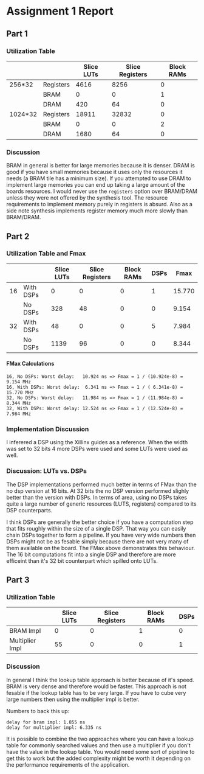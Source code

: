 # Assignment 1 Report
## Part 1
### Utilization Table

|         |           | Slice LUTs | Slice Registers | Block RAMs |
|---------|-----------|------------|-----------------|------------|
| 256*32  | Registers | 4616       | 8256            | 0          |
|         | BRAM      | 0          | 0               | 1          |
|         | DRAM      | 420        | 64              | 0          |
| 1024*32 | Registers | 18911      | 32832           | 0          |
|         | BRAM      | 0          | 0               | 2          |
|         | DRAM      | 1680       | 64              | 0          |

### Discussion
BRAM in general is better for large memories because it is denser.
DRAM is good if you have small memories because it uses only the resources
it needs (a BRAM tile has a minimum size). If you attempted to use DRAM
to implement large memories you can end up taking a large amount of the boards
resources. I would never use the `registers` option over BRAM/DRAM unless they were
not offered by the synthesis tool. The resource requirements to implement memory
purely in registers is absurd. Also as a side note synthesis implements register memory
much more slowly than BRAM/DRAM.

## Part 2
### Utilization Table and Fmax
|    |           | Slice LUTs | Slice Registers | Block RAMs | DSPs   | Fmax   |
|----|-----------|------------|-----------------|------------|--------|--------|
| 16 | With DSPs | 0          | 0               | 0          | 1      | 15.770 |
|    | No DSPs   | 328        | 48              | 0          | 0      |  9.154 |
| 32 | With DSPs | 48         | 0               | 0          | 5      |  7.984 |
|    | No DSPs   | 1139       | 96              | 0          | 0      |  8.344 |

#### FMax Calculations

```
16, No DSPs: Worst delay:   10.924 ns => Fmax = 1 / (10.924e-8) =  9.154 MHz
16, With DSPs: Worst delay:  6.341 ns => Fmax = 1 / ( 6.341e-8) = 15.770 MHz
32, No DSPs: Worst delay:   11.984 ns => Fmax = 1 / (11.984e-8) =  8.344 MHz
32, With DSPs: Worst delay: 12.524 ns => Fmax = 1 / (12.524e-8) =  7.984 MHz
```
### Implementation Discussion
I inferered a DSP using the Xillinx guides as a reference. When the width was set
to 32 bits 4 more DSPs were used and some LUTs were used as well.

### Discussion: LUTs vs. DSPs
The DSP implementations performed much better in terms of FMax than the no dsp version
at 16 bits. At 32 bits the no DSP version performed slighly better than the version with DSPs.
In terms of area, using no DSPs takes quite a large number of generic resources (LUTS, registers)
compared to its DSP counterparts.

I think DSPs are generally the better choice if you have a computation step that fits
roughly within the size of a single DSP. That way you can easily chain DSPs together
to form a pipeline. If you have very wide numbers then DSPs might not be as fesable simply
because there are not very many of them available on the board. The FMax above demonstrates this
behaviour. The 16 bit computations fit into a single DSP and therefore are more efficeint than it's
32 bit counterpart which spilled onto LUTs.

## Part 3
### Utilization Table
|                   | Slice LUTs | Slice Registers | Block RAMs | DSPs   |
|-------------------|------------|-----------------|------------|--------|
| BRAM Impl         | 0          | 0               | 1          | 0      |
| Multiplier Impl   | 55         | 0               | 0          | 1      |

### Discussion
In general I think the lookup table approach is better because of it's speed.
BRAM is very dense and therefore would be faster. This approach is not fesable
if the lookup table has to be very large. If you have to cube very large numbers then using
the multiplier impl is better.

Numbers to back this up:
```
delay for bram impl: 1.855 ns
delay for multiplier impl: 6.335 ns
```
It is possible to combine the two approaches where you can have a lookup table for commonly
searched values and then use a multiplier if you don't have the value in the lookup table.
You would need some sort of pipeline to get this to work but the added complexity might
be worth it depending on the performance requirements of the application.
